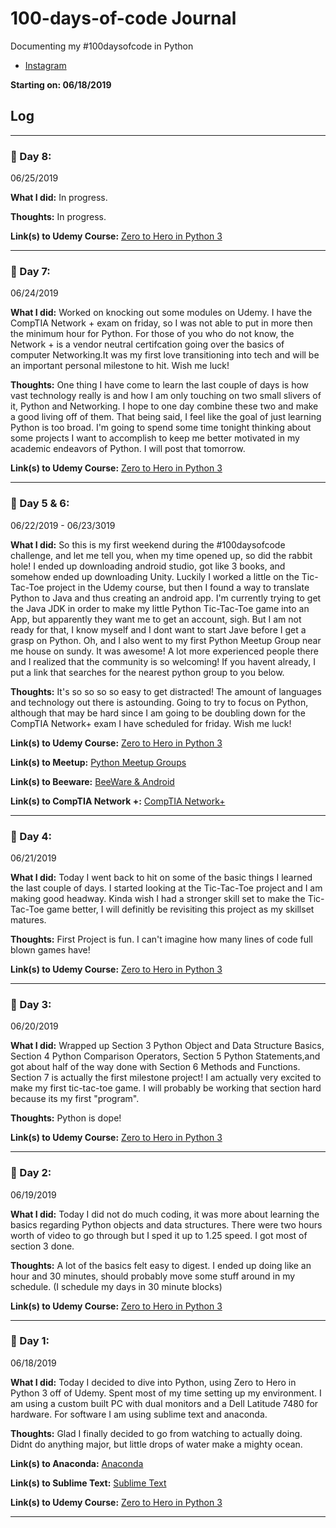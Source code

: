 # 100-days-of-code Journal
Documenting my #100daysofcode in Python

- [Instagram](https://www.instagram.com/aex.dev/?hl=en)

**Starting on: 06/18/2019**

## Log


---

### :date: Day 8:
06/25/2019

**What I did:** In progress.

**Thoughts:** In progress.

**Link(s) to Udemy Course:** [Zero to Hero in Python 3](https://www.udemy.com/complete-python-bootcamp/)

---

### :date: Day 7:
06/24/2019

**What I did:** Worked on knocking out some modules on Udemy. I have the CompTIA Network + exam on friday, so I was not able to put in more then the minimum hour for Python. For those of you who do not know, the Network + is a vendor neutral certifcation going over the basics of computer Networking.It was my first love transitioning into tech and will be an important personal milestone to hit. Wish me luck!

**Thoughts:** One thing I have come to learn the last couple of days is how vast technology really is and how I am only touching on two small slivers of it, Python and Networking. I hope to one day combine these two and make a good living off of them. That being said, I feel like the goal of just learning Python is too broad. I'm going to spend some time tonight thinking about some projects I want to accomplish to keep me better motivated in my academic endeavors of Python. I will post that tomorrow. 

**Link(s) to Udemy Course:** [Zero to Hero in Python 3](https://www.udemy.com/complete-python-bootcamp/)

---

### :date: Day 5 & 6:
06/22/2019 - 06/23/3019

**What I did:** So this is my first weekend during the #100daysofcode challenge, and let me tell you, when my time opened up, so did the rabbit hole! I ended up downloading android studio, got like 3 books, and somehow ended up downloading Unity. Luckily I worked a little on the Tic-Tac-Toe project in the Udemy course, but then I found a way to translate Python to Java and thus creating an android app. I'm currently trying to get the Java JDK in order to make my little Python Tic-Tac-Toe game into an App, but apparently they want me to get an account, sigh. But I am not ready for that, I know myself and I dont want to start Jave before I get a grasp on Python. Oh, and I also went to my first Python Meetup Group near me house on sundy. It was awesome! A lot more experienced people there and I realized that the community is so welcoming! If you havent already, I put a link that searches for the nearest python group to you below. 

**Thoughts:** It's so so so so easy to get distracted! The amount of languages and technology out there is astounding. Going to try to focus on Python, although that may be hard since I am going to be doubling down for the CompTIA Network+ exam I have scheduled for friday. Wish me luck!

**Link(s) to Udemy Course:** [Zero to Hero in Python 3](https://www.udemy.com/complete-python-bootcamp/)

**Link(s) to Meetup:** [Python Meetup Groups](https://www.meetup.com/topics/python/)

**Link(s) to Beeware:** [BeeWare & Android](https://beeware.org/project/using/android-app/)

**Link(s) to CompTIA Network +:** [CompTIA Network+](https://certification.comptia.org/certifications/network)

---

### :date: Day 4:
06/21/2019

**What I did:** Today I went back to hit on some of the basic things I learned the last couple of days. I started looking at the Tic-Tac-Toe project and I am making good headway. Kinda wish I had a stronger skill set to make the Tic-Tac-Toe game better, I will definitly be revisiting this project as my skillset matures.

**Thoughts:** First Project is fun. I can't imagine how many lines of code full blown games have!

**Link(s) to Udemy Course:** [Zero to Hero in Python 3](https://www.udemy.com/complete-python-bootcamp/)

---

### :date: Day 3:
06/20/2019

**What I did:** Wrapped up Section 3 Python Object and Data Structure Basics, Section 4 Python Comparison Operators, Section 5 Python Statements,and got about half of the way done with Section 6 Methods and Functions. Section 7 is actually the first milestone project! I am actually very excited to make my first tic-tac-toe game. I will probably be working that section hard because its my first "program".

**Thoughts:** Python is dope!

**Link(s) to Udemy Course:** [Zero to Hero in Python 3](https://www.udemy.com/complete-python-bootcamp/)

---

### :date: Day 2:
06/19/2019

**What I did:** Today I did not do much coding, it was more about learning the basics regarding Python objects and data structures. There were two hours worth of video to go through but I sped it up to 1.25 speed. I got most of section 3 done.

**Thoughts:** A lot of the basics felt easy to digest. I ended up doing like an hour and 30 minutes, should probably move some stuff around in my schedule. (I schedule my days in 30 minute blocks)

**Link(s) to Udemy Course:** [Zero to Hero in Python 3](https://www.udemy.com/complete-python-bootcamp/)

---

### :date: Day 1:
06/18/2019

**What I did:** Today I decided to dive into Python, using Zero to Hero in Python 3 off of Udemy. Spent most of my time setting up my environment. I am using a custom built PC with dual monitors and a Dell Latitude 7480 for hardware. For software I am using sublime text and anaconda. 

**Thoughts:** Glad I finally decided to go from watching to actually doing. Didnt do anything major, but little drops of water make a mighty ocean.

**Link(s) to Anaconda:** [Anaconda](https://www.anaconda.com/distribution/)

**Link(s) to Sublime Text:** [Sublime Text](https://www.sublimetext.com/)

**Link(s) to Udemy Course:** [Zero to Hero in Python 3](https://www.udemy.com/complete-python-bootcamp/)

---

